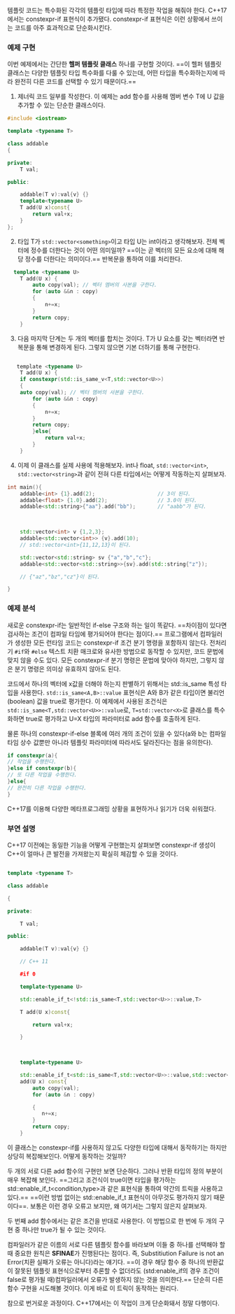 
템플릿 코드는 특수화된 각각의 템플릿 타입에 따라 특정한 작업을 해줘야 한다. C++17에서는 constexpr-if 표현식이 추가됐다. constexpr-if 표현식은 이런 상황에서 쓰이는 코드를 아주 효과적으로 단순화시킨다.


### 예제 구현


이번 예제에서는 간단한 **헬퍼 템플릿 클래스** 하나를 구현할 것이다. ==이 헬퍼 템플릿 클래스는 다양한 템플릿 타입 특수화를 다룰 수 있는데, 어떤 타입을 특수화하는지에 따라 완전히 다른 코드를 선택할 수 있기 때문이다.==
1. 제너릭 코드 일부를 작성한다. 이 예제는 add 함수를 사용해 멤버 변수 T에 U 값을 추가할 수 있는 단순한 클래스이다.

``` c++
#include <iostream>

template <typename T>

class addable
{

private:
    T val;

public:

    addable(T v):val{v} {}
    template<typename U>
    T add(U x)const{
        return val+x;
    }
};
```


2. 타입 T가 `std::vector<something>`이고 타입 U는 int이라고 생각해보자. 전체 벡터에 정수를 더한다는 것이 어떤 의미일까? ==이는 곧 벡터의 모든 요소에 대해 해당 정수를 더한다는 의미이다.== 반복문을 통하여 이를 처리한다.

``` c++
  template <typename U>
    T add(U x) {
        auto copy(val); // 벡터 멤버의 사본을 구한다.
        for (auto &&n : copy)
        {
            n+=x;
        }
        return copy;
    }
```


3. 다음 마지막 단계는 두 개의 벡터를 합치는 것이다. T가 U 요소를 갖는 벡터라면 반복문을 통해 변경하게 된다. 그렇지 않으면 기본 더하기를 통해 구현한다.
``` c++

   template <typename U>
    T add(U x) {
    if constexpr(std::is_same_v<T,std::vector<U>>)
    {    
    auto copy(val); // 벡터 멤버의 사본을 구한다.
        for (auto &&n : copy)
        {
            n+=x;
        }
        return copy;
        }else{
            return val+x;
        }
    }
```


4. 이제 이 클래스를 실제 사용에 적용해보자. int나 float, `std::vector<int>`, `std::vector<string>`과 같이 전혀 다른 타입에서는 어떻게 작동하는지 살펴보자.

``` c++
int main(){
    addable<int> {1}.add(2);                    // 3이 된다.
    addable<float> {1.0}.add(2);                // 3.0이 된다.
    addable<std::string>{"aa"}.add("bb");       // "aabb"가 된다.

  

    std::vector<int> v {1,2,3};
    addable<std::vector<int>> {v}.add(10);
    // std::vector<int>{11,12,13}이 된다.

    std::vector<std::string> sv {"a","b","c"};
    addable<std::vector<std::string>>{sv}.add(std::string{"z"});

    // {"az","bz","cz"}이 된다.

}
```

### 예제 분석

새로운 constexpr-if는 일반적인 if-else 구조와 하는 일이 똑같다. ==차이점이 있다면 검사하는 조건이 컴파일 타임에 평가되어야 한다는 점이다.== 프로그램에서 컴파일러가 생성한 모든 런타임 코드는 constexpr-if 조건 분기 명령을 포함하지 않는다. 전처리기 `#if`와 `#else` 텍스트 치환 매크로와 유사한 방법으로 동작할 수 있지만, 코드 문법에 맞지 않을 수도 있다. 모든 constexpr-if 분기 명령은 문법에 맞아야 하지만, 그렇지 않은 분기 명령은 의미상 유효하지 않아도 된다.

코드에서 하나의 벡터에 x값을 더해야 하는지 판별하기 위해서는 std::is_same 특성 타입을 사용한다. `std::is_same<A,B>::value` 표현식은 A와 B가 같은 타입이면 불리언(boolean) 값을 true로 평가한다. 이 예제에서 사용된 조건식은 `std::is_same<T,std::vector<U>>::value`로, `T=std::vector<X>`로 클래스를 특수화하면 true로 평가하고 U=X 타입의 파라미터로 add 함수를 호출하게 된다.


물론 하나의 constexpr-if-else 블록에 여러 개의 조건이 있을 수 있다(a와 b는 컴파일 타임 상수 값뿐만 아니라 템플릿 파라미터에 따라서도 달라진다는 점을 유의한다).

``` c++
if constexpr(a){
// 작업을 수행한다.
}else if constexpr(b){
// 또 다른 작업을 수행한다.
}else{
// 완전히 다른 작업을 수행한다.
}
```

C++17를 이용해 다양한 메타프로그래밍 상황을 표현하거나 읽기가 더욱 쉬워졌다.


### 부연 설명

C++17 이전에는 동일한 기능을 어떻게 구현했는지 살펴보면 constexpr-if 생성이 C++이 얼마나 큰 발전을 가져왔는지 확실히 체감할 수 있을 것이다.

``` c++

template <typename T>

class addable

{

private:

    T val;

public:

    addable(T v):val{v} {}

    // C++ 11

    #if 0

    template<typename U>

    std::enable_if_t<!std::is_same<T,std::vector<U>>::value,T>

    T add(U x)const{

        return val+x;

    }

  

    template<typename U>

    std::enable_if_t<std::is_same<T,std::vector<U>>::value,std::vector<U>>
    add(U x) const{
        auto copy(val);
        for (auto &n : copy)

        {
           n+=x;
        }
        return copy;
    }
```


이 클래스는 constexpr-if를 사용하지 않고도 다양한 타입에 대해서 동작하기는 하지만 상당히 복잡해보인다. 어떻게 동작하는 것일까?

두 개의 서로 다른 add 함수의 구현만 보면 단순하다. 그러나 반환 타입의 정의 부분이 매우 복잡해 보인다. ==그리고 조건식이 true이면 타입을 평가하는 std::enable_if_t<condition,type>과 같은 표현식을 통하여 약간의 트릭을 사용하고 있다.== ==이런 방법 없이는 std::enable_if_t 표현식이 아무것도 평가하지 않기 때문이다==. 보통은 이런 경우 오류고 보지만, 왜 여기서는 그렇지 않은지 살펴보자.

두 번째 add 함수에서는 같은 조건을 반대로 사용한다. 이 방법으로 한 번에 두 개의 구현 중 하나만 true가 될 수 있는 것이다.

컴파일러가 같은 이름의 서로 다른 템플릿 함수를 바라보며 이들 중 하나를 선택해야 할 때 중요한 원칙은 **SFINAE**가 진행된다는 점이다. 즉, Substitiution Failure is not an Error(치환 실패가 오류는 아니다)라는 얘기다. ==이 경우 해당 함수 중 하나의 반환값이 잘못된 템플릿 표현식으로부터 추론할 수 없더라도 (std:enable_if의 경우 조건이 false로 평가될 때)컴파일러에서 오류가 발생하지 않는 것을 의미한다.== 단순히 다른 함수 구현을 시도해볼 것이다. 이게 바로 이 트릭이 동작하는 원리다.

참으로 번거로운 과정이다. C++17에서는 이 작업이 크게 단순화돼서 정말 다행이다.